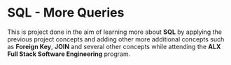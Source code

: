 # SQL - More Queries
This is project done in the aim of learning more about **SQL** by applying the previous project concepts and adding other more additional concepts such as **Foreign Key**, **JOIN** and several other concepts while attending the **ALX Full Stack Software Engineering** program.
